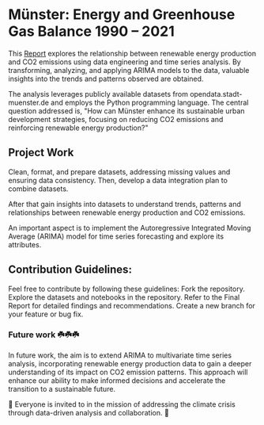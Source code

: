 #  Münster: Energy and Greenhouse Gas Balance 1990 – 2021


This [Report](https://github.com/AsmaFarag95/made-template/blob/main/project/report.ipynb) explores the relationship between renewable energy production and CO2 emissions using data engineering and time series analysis. By transforming, analyzing, and applying ARIMA models to the data, valuable insights into the trends and patterns observed are obtained.


The analysis leverages publicly available datasets from opendata.stadt-muenster.de and employs the Python programming language. The central question addressed is, "How can Münster enhance its sustainable urban development strategies, focusing on reducing CO2 emissions and reinforcing renewable energy production?"


## Project Work

Clean, format, and prepare datasets, addressing missing values and ensuring data consistency.
Then, develop a data integration plan to combine datasets.
 
After that gain insights into datasets to understand trends, patterns and relationships between renewable energy production and CO2 emissions. 
 

An important aspect is to implement the Autoregressive Integrated Moving Average (ARIMA) model for time series forecasting and explore its attributes.
 
## Contribution Guidelines:

Feel free to contribute by following these guidelines:
Fork the repository.
Explore the datasets and notebooks in the repository.
Refer to the Final Report for detailed findings and recommendations.
Create a new branch for your feature or bug fix.


### Future work ☘️☘️☘️


In future work, the aim is to extend ARIMA to multivariate time series analysis, incorporating renewable energy production data to gain a deeper understanding of its impact on CO2 emission patterns. This approach will enhance our ability to make informed decisions and accelerate the transition to a sustainable future.

🌟  Everyone is invited to in the  mission of addressing the climate crisis through data-driven analysis and collaboration. 🌟 
 
